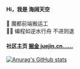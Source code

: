 #### Hi，我是 海阔天空

🐋 魔都前端搬运工  
🚣‍♂ 编程如逆水行舟 不进则退

#### 社区主页 [掘金 juejin.cn……](https://juejin.cn/user/2594503172831208/posts)

[![Anurag's GitHub stats](https://github-readme-stats.vercel.app/api?username=xy-sea)](https://github.com/xy-sea)
